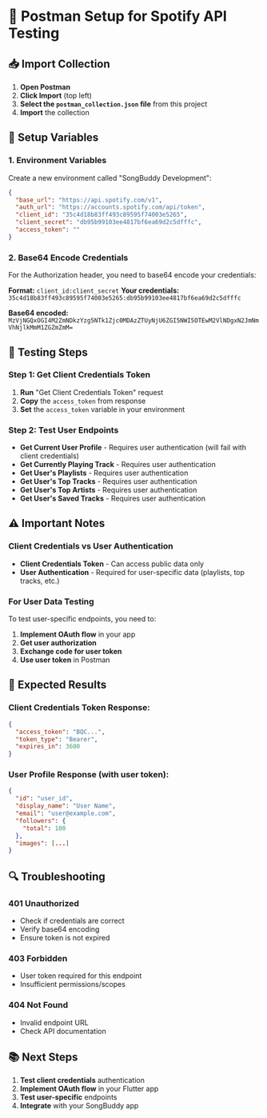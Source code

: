# 🚀 Postman Setup for Spotify API Testing

## 📥 **Import Collection**

1. **Open Postman**
2. **Click Import** (top left)
3. **Select the `postman_collection.json` file** from this project
4. **Import** the collection

## 🔧 **Setup Variables**

### **1. Environment Variables**
Create a new environment called "SongBuddy Development":

```json
{
  "base_url": "https://api.spotify.com/v1",
  "auth_url": "https://accounts.spotify.com/api/token",
  "client_id": "35c4d18b83ff493c89595f74003e5265",
  "client_secret": "db95b99103ee4817bf6ea69d2c5dfffc",
  "access_token": ""
}
```

### **2. Base64 Encode Credentials**
For the Authorization header, you need to base64 encode your credentials:

**Format:** `client_id:client_secret`
**Your credentials:** `35c4d18b83ff493c89595f74003e5265:db95b99103ee4817bf6ea69d2c5dfffc`

**Base64 encoded:** `MzVjNGQxOGI4M2ZmNDkzYzg5NTk1Zjc0MDAzZTUyNjU6ZGI5NWI5OTEwM2VlNDgxN2JmNmVhNjlkMmM1ZGZmZmM=`

## 🧪 **Testing Steps**

### **Step 1: Get Client Credentials Token**
1. **Run** "Get Client Credentials Token" request
2. **Copy** the `access_token` from response
3. **Set** the `access_token` variable in your environment

### **Step 2: Test User Endpoints**
- **Get Current User Profile** - Requires user authentication (will fail with client credentials)
- **Get Currently Playing Track** - Requires user authentication
- **Get User's Playlists** - Requires user authentication
- **Get User's Top Tracks** - Requires user authentication
- **Get User's Top Artists** - Requires user authentication
- **Get User's Saved Tracks** - Requires user authentication

## ⚠️ **Important Notes**

### **Client Credentials vs User Authentication**
- **Client Credentials Token** - Can access public data only
- **User Authentication** - Required for user-specific data (playlists, top tracks, etc.)

### **For User Data Testing**
To test user-specific endpoints, you need to:
1. **Implement OAuth flow** in your app
2. **Get user authorization** 
3. **Exchange code for user token**
4. **Use user token** in Postman

## 🎯 **Expected Results**

### **Client Credentials Token Response:**
```json
{
  "access_token": "BQC...",
  "token_type": "Bearer",
  "expires_in": 3600
}
```

### **User Profile Response (with user token):**
```json
{
  "id": "user_id",
  "display_name": "User Name",
  "email": "user@example.com",
  "followers": {
    "total": 100
  },
  "images": [...]
}
```

## 🔍 **Troubleshooting**

### **401 Unauthorized**
- Check if credentials are correct
- Verify base64 encoding
- Ensure token is not expired

### **403 Forbidden**
- User token required for this endpoint
- Insufficient permissions/scopes

### **404 Not Found**
- Invalid endpoint URL
- Check API documentation

## 📚 **Next Steps**

1. **Test client credentials** authentication
2. **Implement OAuth flow** in your Flutter app
3. **Test user-specific** endpoints
4. **Integrate** with your SongBuddy app
